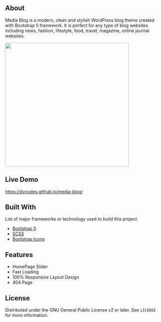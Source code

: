 <!-- Media Blog -->

## About

Media Blog is a modern, clean and stylish WordPress blog theme created with Bootstrap 5 framework. It is perfect for any type of blog websites including news, fashion, lifestyle, food, travel, magazine, online journal websites.

<img src="./assets/img/screenshot.png" width="400px" />

## Live Demo

https://dycodes.github.io/media-blog/

## Built With

List of major frameworks or technology used to build this project.

- [Bootstrap 5](https://getbootstrap.com)
- [SCSS](https://sass-lang.com)
- [Bootstrap Icons](https://icons.getbootstrap.com)

## Features

- HomePage Slider
- Fast Loading
- 100% Responsive Layout Design
- 404 Page

## License

Distributed under the GNU General Public License v2 or later. See `LICENSE` for more information.
